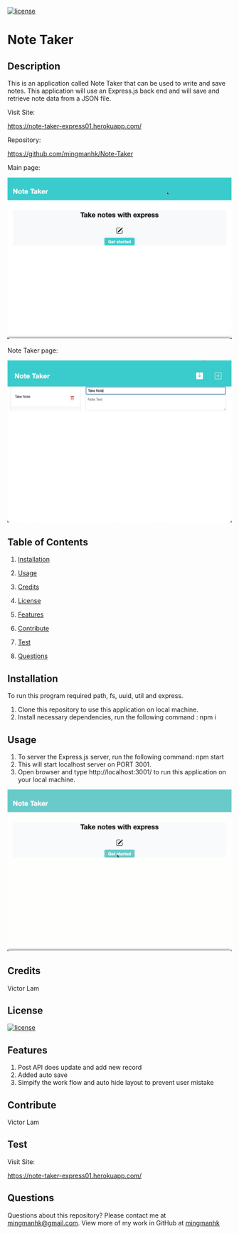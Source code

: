 [![license](https://img.shields.io/badge/license-MIT-blue)](https://shields.io)
# Note Taker
## Description
This is an application called Note Taker that can be used to write and save notes. This application will use an Express.js back end and will save and retrieve note data from a JSON file.

Visit Site: 

https://note-taker-express01.herokuapp.com/

Repository: 

https://github.com/mingmanhk/Note-Taker

Main page:

<img src="assets/home.jpg"/>

Note Taker page:

<img src="assets/note.jpg"/>

## Table of Contents
1. [Installation](#installation)

2. [Usage](#usage)

3. [Credits](#credits)

4. [License](#license)

5. [Features](#features)

6. [Contribute](#contribute)

7. [Test](#test)

8. [Questions](#questions)

## Installation
To run this program required path, fs, uuid, util and express.
1. Clone this repository to use this application on local machine.
2. Install necessary dependencies, run the following command : npm i
## Usage
1. To server the Express.js server, run the following command: npm start
2. This will start localhost server on PORT 3001. 
3. Open browser and type http://localhost:3001/ to run this application on your local machine.
<img src="assets/demo.gif"/>

## Credits
Victor Lam
## License
[![license](https://img.shields.io/badge/license-MIT-blue)](https://shields.io)
## Features
1. Post API does update and add new record 
2. Added auto save
3. Simpify the work flow and auto hide layout to prevent user mistake
## Contribute
Victor Lam
## Test
Visit Site: 

https://note-taker-express01.herokuapp.com/
## Questions
Questions about this repository? Please contact me at [mingmanhk@gmail.com](mailto:mingmanhk@gmail.com).
View more of my work in GitHub at [mingmanhk](https://github.com/mingmanhk)